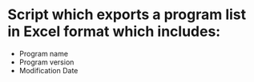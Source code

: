 # Script which exports a program list in Excel format which includes:
- Program name
- Program version
- Modification Date

